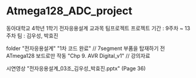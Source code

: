 # Atmega128_ADC_project

동아대학교 4학년 1학기 전자응용설계 교과목 팀프로젝트
프로젝트 기간 : 9주차 ~ 13주차
팀 : 김우성, 박효진

folder "전자응용설계"
"1차 코드 완료" // 7segment 부품을 탑재하기 전 ATmega128 보드로만 작동
"Chp 9. AVR Digital_v1" // 강의자료

시연영상 
"전자응용설계_03조_김우성_박효진.pptx" (Page 36)
